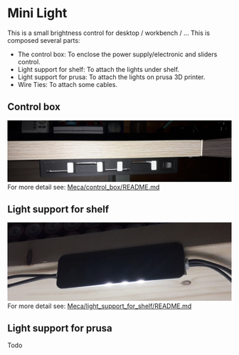 # Mini Light
This is a small brightness control for desktop / workbench  / ... 
This is composed several parts:
- The control box: To enclose the power supply/electronic and sliders control.
- Light support for shelf: To attach the lights under shelf.
- Light support for prusa: To attach the lights  on prusa 3D printer.
- Wire Ties: To attach some cables.

## Control box
![Front view](Meca/control_box/photos/20220521_212042.jpg) 
For more detail see: [Meca/control_box/README.md](Meca/control_box/README.md) 

## Light support for shelf
![Front view](Meca/light_support_for_shelf/photos/20220313_155500.jpg) 
For more detail see: [Meca/light_support_for_shelf/README.md](Meca/light_support_for_shelf/README.md) 

## Light support for prusa
Todo